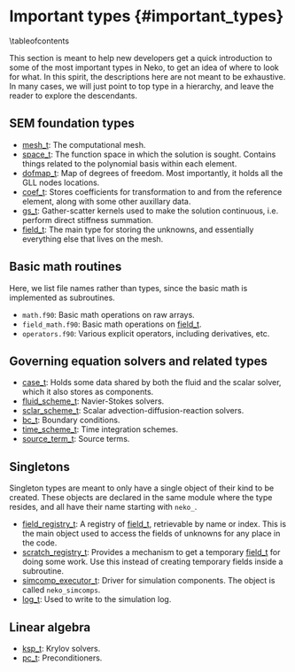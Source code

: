 # Important types {#important_types}

\tableofcontents

This section is meant to help new developers get a quick introduction to some of
the most important types in Neko, to get an idea of where to look for what. In
this spirit, the descriptions here are not meant to be exhaustive. In many
cases, we will just point to top type in a hierarchy, and leave the reader to
explore the descendants.


## SEM foundation types

- [mesh_t](#mesh::mesh_t): The computational mesh.
- [space_t](#space::space_t): The function space in which the solution is
  sought. Contains things related to the polynomial basis within each element.
- [dofmap_t](#dofmap::dofmap_t): Map of degrees of freedom. Most importantly, it
  holds all the GLL nodes locations.
- [coef_t](#coefs::coef_t): Stores coefficients for transformation to and from
  the reference element, along with some other auxillary data. 
- [gs_t](#gather_scatter::gs_t): Gather-scatter kernels used to make the
  solution continuous, i.e. perform direct stiffness summation. 
- [field_t](#field::field_t): The main type for storing the unknowns, and
  essentially everything else that lives on the mesh. 

## Basic math routines
Here, we list file names rather than types, since the basic math is implemented
as subroutines.

- `math.f90`: Basic math operations on raw arrays.
- `field_math.f90`: Basic math operations on [field_t](#field::field_t).
- `operators.f90`: Various explicit operators, including derivatives, etc.

## Governing equation solvers and related types

- [case_t](#case::case_t): Holds some data shared by both the fluid and the
  scalar solver, which it also stores as components.
- [fluid_scheme_t](#fluid_scheme::fluid_scheme_t): Navier-Stokes solvers.
- [sclar_scheme_t](#scalar_scheme::scalar_scheme_t): Scalar
  advection-diffusion-reaction solvers.
- [bc_t](#bc::bc_t): Boundary conditions.
- [time_scheme_t](#time_scheme::time_scheme_t): Time integration schemes.
- [source_term_t](#source_term::source_term_t): Source terms.

## Singletons

Singleton types are meant to only have a single object of their kind to be
created. These objects are declared in the same module where the type resides,
and all have their name starting with `neko_`.

- [field_registry_t](#field_registry::field_registry_t): A registry of
  [field_t](#field::field_t), retrievable by name or index. This is the main
  object used to access the fields of unknowns for any place in the code.
- [scratch_registry_t](#scratch_registry::scratch_registry_t): Provides a
  mechanism to get a temporary [field_t](#field::field_t) for doing some work.
  Use this instead of creating temporary fields inside a subroutine. 
- [simcomp_executor_t](#simcomp_executor::simcomp_executor_t): Driver for
  simulation components. The object is called `neko_simcomps`.
- [log_t](#logger::log_t): Used to write to the simulation log.

## Linear algebra

- [ksp_t](#krylov::ksp_t): Krylov solvers.
- [pc_t](#precon::pc_t): Preconditioners.


